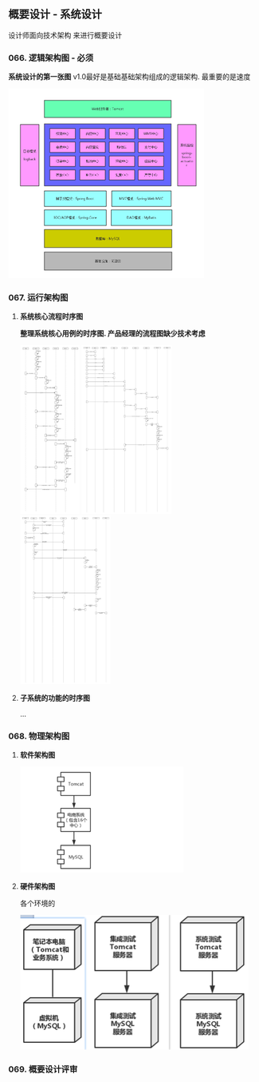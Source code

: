 ## 概要设计 - 系统设计

设计师面向技术架构 来进行概要设计



### 066. 逻辑架构图 - 必须

**系统设计的第一张图** v1.0最好是基础基础架构组成的逻辑架构. 最重要的是速度

<img src="6.%20%E6%A6%82%E8%A6%81%E8%AE%BE%E8%AE%A1%E6%96%87%E6%A1%A3.assets/01_%E9%80%BB%E8%BE%91%E6%9E%B6%E6%9E%84%E5%9B%BE.png" alt="01_逻辑架构图" style="zoom:50%;" />



### 067. 运行架构图

1. **系统核心流程时序图**

   **整理系统核心用例的时序图.  产品经理的流程图缺少技术考虑**

   <img src="6.%20%E6%A6%82%E8%A6%81%E8%AE%BE%E8%AE%A1%E6%96%87%E6%A1%A3.assets/02_%E9%87%87%E8%B4%AD%E6%B5%81%E7%A8%8B%E6%97%B6%E5%BA%8F%E5%9B%BE.png" alt="02_采购流程时序图" style="zoom:33%;" />

   <img src="6.%20%E6%A6%82%E8%A6%81%E8%AE%BE%E8%AE%A1%E6%96%87%E6%A1%A3.assets/03_%E8%B4%AD%E7%89%A9%E6%B5%81%E7%A8%8B%E6%97%B6%E5%BA%8F%E5%9B%BE.png" alt="03_购物流程时序图" style="zoom:33%;" />

   <img src="6.%20%E6%A6%82%E8%A6%81%E8%AE%BE%E8%AE%A1%E6%96%87%E6%A1%A3.assets/04_%E9%80%80%E8%B4%A7%E6%B5%81%E7%A8%8B%E6%97%B6%E5%BA%8F%E5%9B%BE.png" alt="04_退货流程时序图" style="zoom:33%;" />

2. **子系统的功能的时序图**

   ... 





### 068. 物理架构图

1. **软件架构图**

   <img src="6.%20%E6%A6%82%E8%A6%81%E8%AE%BE%E8%AE%A1%E6%96%87%E6%A1%A3.assets/image-20201128184136843.png" alt="image-20201128184136843" style="zoom: 33%;" />

2. **硬件架构图**

   各个环境的

   <img src="6.%20%E6%A6%82%E8%A6%81%E8%AE%BE%E8%AE%A1%E6%96%87%E6%A1%A3.assets/image-20201128184312246.png" alt="image-20201128184312246" style="zoom:50%;" />









### 069. 概要设计评审

